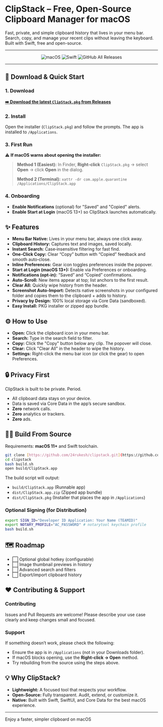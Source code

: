 # ClipStack – Free, Open‑Source Clipboard Manager for macOS

Fast, private, and simple clipboard history that lives in your menu bar. Search, copy, and manage your recent clips without leaving the keyboard. Built with Swift, free and open-source.

---

<p align="center">
  <img alt="macOS" src="https://img.shields.io/badge/macOS-11.0%2B-blue?logo=apple">
  <img alt="Swift" src="https://img.shields.io/badge/Swift-5-orange?logo=swift">
  <img alt="GitHub All Releases" src="https://img.shields.io/github/downloads/24rukesh/clipstack/total?label=Downloads&logo=github">
  </p>

---

## 🚀 Download & Quick Start

### 1. Download
[**➡️ Download the latest `ClipStack.pkg` from Releases**](https://github.com/24rukesh/clipstack/releases/latest/download/ClipStack.pkg)

### 2. Install
Open the installer (`ClipStack.pkg`) and follow the prompts. The app is installed to `/Applications`.

### 3. First Run
⚠️ **If macOS warns about opening the installer:**

> **Method 1 (Easiest):**
> In Finder, **Right‑click** `ClipStack.pkg` → select **Open** → click **Open** in the dialog.
>
> **Method 2 (Terminal):**
> `xattr -dr com.apple.quarantine /Applications/ClipStack.app`

### 4. Onboarding
* **Enable Notifications** (optional) for "Saved" and "Copied" alerts.
* **Enable Start at Login** (macOS 13+) so ClipStack launches automatically.

## ✨ Features

- **Menu Bar Native:** Lives in your menu bar, always one click away.
- **Clipboard History:** Captures text and images, saved locally.
- **Instant Search:** Case‑insensitive filtering for fast find.
- **One‑Click Copy:** Clear “Copy” button with “Copied” feedback and smooth auto‑close.
- **Inline Preferences:** Gear icon toggles preferences inside the popover.
- **Start at Login (macOS 13+):** Enable via Preferences or onboarding.
- **Notifications (opt‑in):** “Saved” and “Copied” confirmations.
- **Auto‑Scroll:** New items appear at top; list anchors to the first result.
- **Clear All:** Quickly wipe history from the header.
- **Screenshot Auto‑Import:** Detects native screenshots in your configured folder and copies them to the clipboard + adds to history.
- **Privacy by Design:** 100% local storage via Core Data (sandboxed).
- **Easy Install:** PKG installer or zipped app bundle.

## ⚙️ How to Use

* **Open:** Click the clipboard icon in your menu bar.
* **Search:** Type in the search field to filter.
* **Copy:** Click the "Copy" button below any clip. The popover will close.
* **Clear:** Click "Clear All" in the header to wipe the history.
* **Settings:** Right-click the menu bar icon (or click the gear) to open Preferences.

## 🔒 Privacy First

ClipStack is built to be private. Period.
* All clipboard data stays on your device.
* Data is saved via Core Data in the app’s secure sandbox.
* **Zero** network calls.
* **Zero** analytics or trackers.
* **Zero** ads.

## 👨‍💻 Build From Source

Requirements: **macOS 11+** and Swift toolchain.

```bash
git clone [https://github.com/24rukesh/clipstack.git](https://github.com/24rukesh/clipstack.git)
cd clipstack
bash build.sh
open build/ClipStack.app
````

The build script will output:

  * `build/ClipStack.app` (Runnable app)
  * `dist/ClipStack.app.zip` (Zipped app bundle)
  * `dist/ClipStack.pkg` (Installer that places the app in `/Applications`)

### Optional Signing (for Distribution)

```bash
export SIGN_ID="Developer ID Application: Your Name (TEAMID)"
export NOTARY_PROFILE="AC_PASSWORD" # notarytool keychain profile
bash build.sh
```

## 🗺️ Roadmap

  * ⬜️ Optional global hotkey (configurable)
  * ⬜️ Image thumbnail previews in history
  * ⬜️ Advanced search and filters
  * ⬜️ Export/import clipboard history

## ❤️ Contributing & Support

### Contributing

Issues and Pull Requests are welcome\! Please describe your use case clearly and keep changes small and focused.

### Support

If something doesn’t work, please check the following:

  * Ensure the app is in `/Applications` (not in your Downloads folder).
  * If macOS blocks opening, use the **Right‑click → Open** method.
  * Try rebuilding from the source using the steps above.

## 💡 Why ClipStack?

  * **Lightweight:** A focused tool that respects your workflow.
  * **Open-Source:** Fully transparent. Audit, extend, or customize it.
  * **Native:** Built with Swift, SwiftUI, and Core Data for the best macOS experience.

-----

Enjoy a faster, simpler clipboard on macOS
